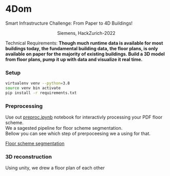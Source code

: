 # 4Dom

Smart Infrastructure Challenge: From Paper to 4D Buildings!
<center> Siemens, HackZurich-2022 </center>  


Technical Requirements:
**Though much runtime data is available for most buildings today, the fundamental building data, the floor plans, is only available on paper for the majority of existing buildings. Build a 3D model from floor plans, pump it up with data and visualize it real time.**

### Setup
```bash
virtualenv venv --python=3.8
source venv bin activate
pip install -r requirements.txt
```
### Preprocessing
Use out [preproc.ipynb](preproc.ipynb) notebook for interactivly processing your PDF floor scheme.   
We a sagested pipeline for floor scheme  segmentation.   
Bellow you can see which step of prerpoceesing we a using for that.  

[Floor scheme segmentation](data/seg.gif)

### 3D reconstruction
Using unity, we drew a floor plan of each other 

